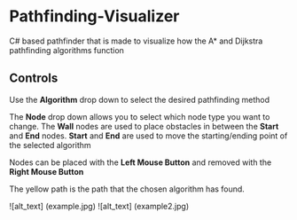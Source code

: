 # Pathfinding-Visualizer
C# based pathfinder that is made to visualize how the A* and Dijkstra pathfinding algorithms function

## Controls
Use the **Algorithm** drop down to select the desired pathfinding method

The **Node** drop down allows you to select which node type you want to change. The **Wall** nodes are used to place obstacles in between the **Start** and **End** nodes.
**Start** and **End** are used to move the starting/ending point of the selected algorithm

Nodes can be placed with the **Left Mouse Button** and removed with the **Right Mouse Button** 

The yellow path is the path that the chosen algorithm has found.

![alt_text] (example.jpg)
![alt_text] (example2.jpg)